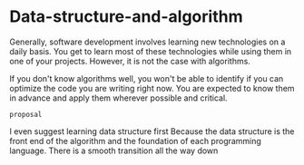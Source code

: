 # Data-structure-and-algorithm

Generally, software development involves learning new technologies on a daily basis. You get to learn most of these technologies while using them in one of your projects. However, it is not the case with algorithms.

If you don't know algorithms well, you won't be able to identify if you can optimize the code you are writing right now. You are expected to know them in advance and apply them wherever possible and critical.

`proposal`


I even suggest learning data structure first
Because the data structure is the front end of the algorithm and the foundation of each programming language. There is a smooth transition all the way down
